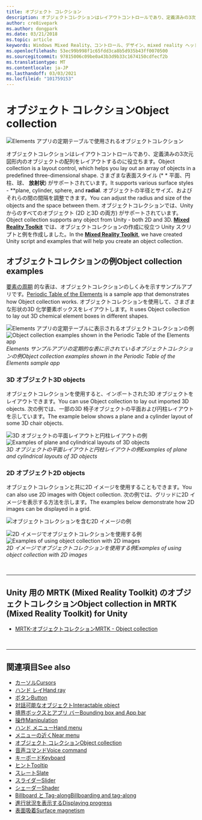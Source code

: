 ```yaml
---
title: オブジェクト コレクション
description: オブジェクトコレクションはレイアウトコントロールであり、定義済みの3次元図形内のオブジェクトの配列をレイアウトするのに役立ちます。
author: cre8ivepark
ms.author: dongpark
ms.date: 03/21/2018
ms.topic: article
keywords: Windows Mixed Reality、コントロール、デザイン、mixed reality ヘッドセット、windows mixed reality ヘッドセット、virtual Reality ヘッドセット、HoloLens、オブジェクトコレクション、2D、3D、MRTK、Mixed Reality Toolkit
ms.openlocfilehash: 53ec99b998f1c65fdd3ca8b5d935b43ff0070500
ms.sourcegitcommit: 97815006c09be0a43b3d9b33c1674150cdfecf2b
ms.translationtype: MT
ms.contentlocale: ja-JP
ms.lasthandoff: 03/03/2021
ms.locfileid: "101759153"
---
```

# <a name="object-collection"></a><span data-ttu-id="29234-104">オブジェクト コレクション</span><span class="sxs-lookup"><span data-stu-id="29234-104">Object collection</span></span>

![Elements アプリの定期テーブルで使用されるオブジェクトコレクション](images/UX_Hero_ObjectCollection.jpg)<br>

<span data-ttu-id="29234-106">オブジェクトコレクションはレイアウトコントロールであり、定義済みの3次元図形内のオブジェクトの配列をレイアウトするのに役立ちます。</span><span class="sxs-lookup"><span data-stu-id="29234-106">Object collection is a layout control, which helps you lay out an array of objects in a predefined three-dimensional shape.</span></span> <span data-ttu-id="29234-107">さまざまな表面スタイル (\* \* 平面、円柱、球、 **放射状**) がサポートされています。</span><span class="sxs-lookup"><span data-stu-id="29234-107">It supports various surface styles - \*\*plane, cylinder, sphere, and **radial**.</span></span> <span data-ttu-id="29234-108">オブジェクトの半径とサイズ、およびそれらの間の間隔を調整できます。</span><span class="sxs-lookup"><span data-stu-id="29234-108">You can adjust the radius and size of the objects and the space between them.</span></span> <span data-ttu-id="29234-109">オブジェクトコレクションでは、Unity からのすべてのオブジェクト (2D と3D の両方) がサポートされています。</span><span class="sxs-lookup"><span data-stu-id="29234-109">Object collection supports any object from Unity - both 2D and 3D.</span></span> <span data-ttu-id="29234-110">**[Mixed Reality Toolkit](https://microsoft.github.io/MixedRealityToolkit-Unity/Documentation/README_ObjectCollection.html)** では、オブジェクトコレクションの作成に役立つ Unity スクリプトと例を作成しました。</span><span class="sxs-lookup"><span data-stu-id="29234-110">In the **[Mixed Reality Toolkit](https://microsoft.github.io/MixedRealityToolkit-Unity/Documentation/README_ObjectCollection.html)**, we have created Unity script and examples that will help you create an object collection.</span></span>

## <a name="object-collection-examples"></a><span data-ttu-id="29234-111">オブジェクトコレクションの例</span><span class="sxs-lookup"><span data-stu-id="29234-111">Object collection examples</span></span>

<span data-ttu-id="29234-112">[要素の周期](../develop/unity/periodic-table-of-the-elements.md) 的な表は、オブジェクトコレクションのしくみを示すサンプルアプリです。</span><span class="sxs-lookup"><span data-stu-id="29234-112">[Periodic Table of the Elements](../develop/unity/periodic-table-of-the-elements.md) is a sample app that demonstrates how Object collection works.</span></span> <span data-ttu-id="29234-113">オブジェクトコレクションを使用して、さまざまな形状の3D 化学要素ボックスをレイアウトします。</span><span class="sxs-lookup"><span data-stu-id="29234-113">It uses Object collection to lay out 3D chemical element boxes in different shapes.</span></span>

<span data-ttu-id="29234-114">![Elements アプリの定期テーブルに表示されるオブジェクトコレクションの例](images/periodictable-collections-1000px.jpg)</span><span class="sxs-lookup"><span data-stu-id="29234-114">![Object collection examples shown in the Periodic Table of the Elements app](images/periodictable-collections-1000px.jpg)</span></span><br>
<span data-ttu-id="29234-115">*Elements サンプルアプリの定期的な表に示されているオブジェクトコレクションの例*</span><span class="sxs-lookup"><span data-stu-id="29234-115">*Object collection examples shown in the Periodic Table of the Elements sample app*</span></span>

### <a name="3d-objects"></a><span data-ttu-id="29234-116">3D オブジェクト</span><span class="sxs-lookup"><span data-stu-id="29234-116">3D objects</span></span>

<span data-ttu-id="29234-117">オブジェクトコレクションを使用すると、インポートされた3D オブジェクトをレイアウトできます。</span><span class="sxs-lookup"><span data-stu-id="29234-117">You can use Object collection to lay out imported 3D objects.</span></span> <span data-ttu-id="29234-118">次の例では、一部の3D 椅子オブジェクトの平面および円柱レイアウトを示しています。</span><span class="sxs-lookup"><span data-stu-id="29234-118">The example below shows a plane and a cylinder layout of some 3D chair objects.</span></span>

<span data-ttu-id="29234-119">![3D オブジェクトの平面レイアウトと円柱レイアウトの例](images/objectcollection-3dobjects-1000px.jpg)</span><span class="sxs-lookup"><span data-stu-id="29234-119">![Examples of plane and cylindrical layouts of 3D objects](images/objectcollection-3dobjects-1000px.jpg)</span></span><br>
<span data-ttu-id="29234-120">*3D オブジェクトの平面レイアウトと円柱レイアウトの例*</span><span class="sxs-lookup"><span data-stu-id="29234-120">*Examples of plane and cylindrical layouts of 3D objects*</span></span>

### <a name="2d-objects"></a><span data-ttu-id="29234-121">2D オブジェクト</span><span class="sxs-lookup"><span data-stu-id="29234-121">2D objects</span></span>

<span data-ttu-id="29234-122">オブジェクトコレクションと共に2D イメージを使用することもできます。</span><span class="sxs-lookup"><span data-stu-id="29234-122">You can also use 2D images with Object collection.</span></span> <span data-ttu-id="29234-123">次の例では、グリッドに2D イメージを表示する方法を示します。</span><span class="sxs-lookup"><span data-stu-id="29234-123">The examples below demonstrate how 2D images can be displayed in a grid.</span></span>

![オブジェクトコレクションを含む2D イメージの例](images/940px-layout-3dobjects-3.jpg)

<span data-ttu-id="29234-125">![2D イメージでオブジェクトコレクションを使用する例](images/940px-layout-2dimages.jpg)</span><span class="sxs-lookup"><span data-stu-id="29234-125">![Examples of using object collection with 2D images](images/940px-layout-2dimages.jpg)</span></span><br>
<span data-ttu-id="29234-126">*2D イメージでオブジェクトコレクションを使用する例*</span><span class="sxs-lookup"><span data-stu-id="29234-126">*Examples of using object collection with 2D images*</span></span>

<br>

---

## <a name="object-collection-in-mrtk-mixed-reality-toolkit-for-unity"></a><span data-ttu-id="29234-127">Unity 用の MRTK (Mixed Reality Toolkit) のオブジェクトコレクション</span><span class="sxs-lookup"><span data-stu-id="29234-127">Object collection in MRTK (Mixed Reality Toolkit) for Unity</span></span>

* [<span data-ttu-id="29234-128">MRTK-オブジェクトコレクション</span><span class="sxs-lookup"><span data-stu-id="29234-128">MRTK - Object collection</span></span>](https://docs.microsoft.com/windows/mixed-reality/mrtk-docs/features/ux-building-blocks/object-collection.md)

<br>

---

## <a name="see-also"></a><span data-ttu-id="29234-129">関連項目</span><span class="sxs-lookup"><span data-stu-id="29234-129">See also</span></span>

* [<span data-ttu-id="29234-130">カーソル</span><span class="sxs-lookup"><span data-stu-id="29234-130">Cursors</span></span>](cursors.md)
* [<span data-ttu-id="29234-131">ハンド レイ</span><span class="sxs-lookup"><span data-stu-id="29234-131">Hand ray</span></span>](point-and-commit.md)
* [<span data-ttu-id="29234-132">ボタン</span><span class="sxs-lookup"><span data-stu-id="29234-132">Button</span></span>](button.md)
* [<span data-ttu-id="29234-133">対話可能なオブジェクト</span><span class="sxs-lookup"><span data-stu-id="29234-133">Interactable object</span></span>](interactable-object.md)
* [<span data-ttu-id="29234-134">境界ボックスとアプリ バー</span><span class="sxs-lookup"><span data-stu-id="29234-134">Bounding box and App bar</span></span>](app-bar-and-bounding-box.md)
* [<span data-ttu-id="29234-135">操作</span><span class="sxs-lookup"><span data-stu-id="29234-135">Manipulation</span></span>](direct-manipulation.md)
* [<span data-ttu-id="29234-136">ハンド メニュー</span><span class="sxs-lookup"><span data-stu-id="29234-136">Hand menu</span></span>](hand-menu.md)
* [<span data-ttu-id="29234-137">メニューの近く</span><span class="sxs-lookup"><span data-stu-id="29234-137">Near menu</span></span>](near-menu.md)
* [<span data-ttu-id="29234-138">オブジェクト コレクション</span><span class="sxs-lookup"><span data-stu-id="29234-138">Object collection</span></span>](object-collection.md)
* [<span data-ttu-id="29234-139">音声コマンド</span><span class="sxs-lookup"><span data-stu-id="29234-139">Voice command</span></span>](voice-input.md)
* [<span data-ttu-id="29234-140">キーボード</span><span class="sxs-lookup"><span data-stu-id="29234-140">Keyboard</span></span>](keyboard.md)
* [<span data-ttu-id="29234-141">ヒント</span><span class="sxs-lookup"><span data-stu-id="29234-141">Tooltip</span></span>](tooltip.md)
* [<span data-ttu-id="29234-142">スレート</span><span class="sxs-lookup"><span data-stu-id="29234-142">Slate</span></span>](slate.md)
* [<span data-ttu-id="29234-143">スライダー</span><span class="sxs-lookup"><span data-stu-id="29234-143">Slider</span></span>](slider.md)
* [<span data-ttu-id="29234-144">シェーダー</span><span class="sxs-lookup"><span data-stu-id="29234-144">Shader</span></span>](shader.md)
* [<span data-ttu-id="29234-145">Billboard と Tag-along</span><span class="sxs-lookup"><span data-stu-id="29234-145">Billboarding and tag-along</span></span>](billboarding-and-tag-along.md)
* [<span data-ttu-id="29234-146">進行状況を表示する</span><span class="sxs-lookup"><span data-stu-id="29234-146">Displaying progress</span></span>](progress.md)
* [<span data-ttu-id="29234-147">表面吸着</span><span class="sxs-lookup"><span data-stu-id="29234-147">Surface magnetism</span></span>](surface-magnetism.md)
